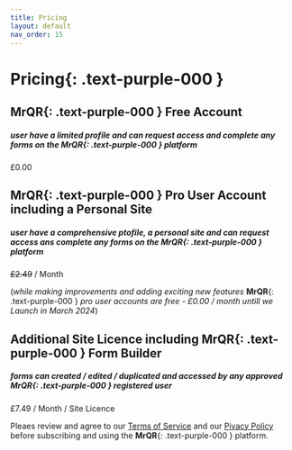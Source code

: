 ```yaml
---
title: Pricing
layout: default
nav_order: 15
---
```


# **Pricing**{: .text-purple-000 }

## **MrQR**{: .text-purple-000 } Free Account
##### user have a limited profile and can request access and complete any forms on the **MrQR**{: .text-purple-000 } platform

£0.00

## **MrQR**{: .text-purple-000 } Pro User Account including a Personal Site
##### user have a comprehensive ptofile, a personal site and can request access ans complete any forms on the **MrQR**{: .text-purple-000 } platform

~~£2.49~~ / Month

(*while making improvements and adding exciting new features* **MrQR**{: .text-purple-000 } *pro user accounts are free - £0.00 / month untill we Launch in March 2024*)

## Additional Site Licence including **MrQR**{: .text-purple-000 } Form Builder
##### forms can created / edited / duplicated and accessed by any approved **MrQR**{: .text-purple-000 } registered user

£7.49 / Month / Site Licence

Pleaes review and agree to our [Terms of Service](https://mrqr.me/terms-of-service/) and our [Pivacy Policy](https://mrqr.me/privacy-policy) before subscribing and using the **MrQR**{: .text-purple-000 } platform.
